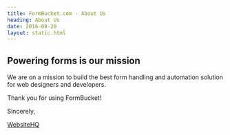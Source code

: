 ```yaml
---
title: FormBucket.com - About Us
heading: About Us
date: 2016-08-20
layout: static.html
---
```

## Powering forms is our mission

We are on a mission to build the best form handling and automation solution for web designers
and developers.

Thank you for using FormBucket!

Sincerely,

[WebsiteHQ](https://www.websitehq.com)
